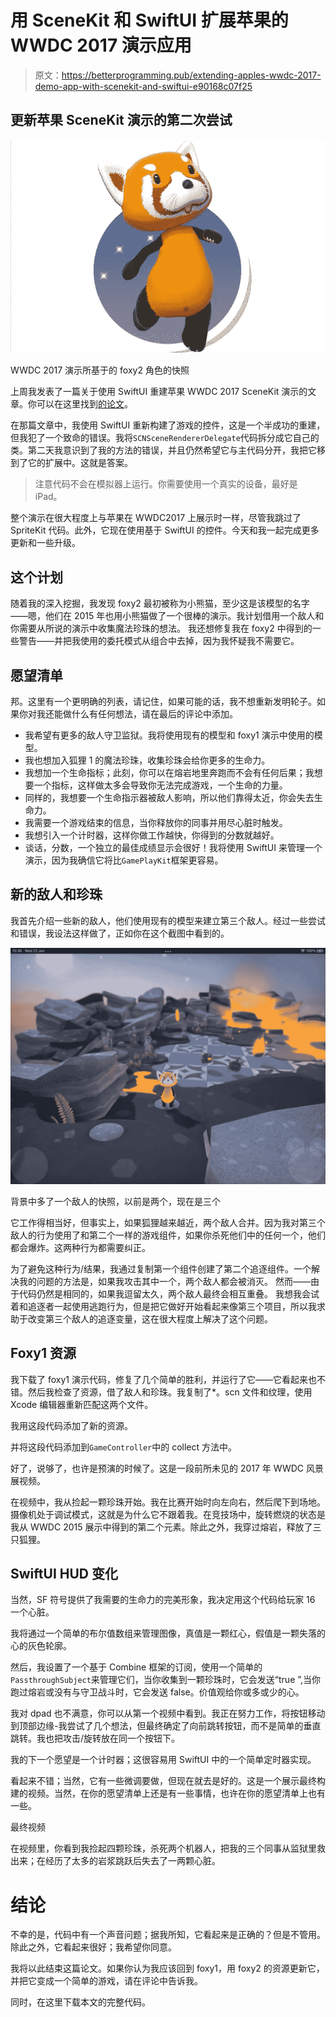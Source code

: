 # 用 SceneKit 和 SwiftUI 扩展苹果的 WWDC 2017 演示应用

> 原文：<https://betterprogramming.pub/extending-apples-wwdc-2017-demo-app-with-scenekit-and-swiftui-e90168c07f25>

## 更新苹果 SceneKit 演示的第二次尝试

![](img/084014b32aaebf972929798a454e03c5.png)

WWDC 2017 演示所基于的 foxy2 角色的快照

上周我发表了一篇关于使用 SwiftUI 重建苹果 WWDC 2017 SceneKit 演示的文章。你可以在这里找到[的论文](/rebuilding-apples-wwdc-2017-demo-app-with-scenekit-and-swiftui-77374c230e28)。

在那篇文章中，我使用 SwiftUI 重新构建了游戏的控件，这是一个半成功的重建，但我犯了一个致命的错误。我将`SCNSceneRendererDelegate`代码拆分成它自己的类。第二天我意识到了我的方法的错误，并且仍然希望它与主代码分开，我把它移到了它的扩展中。这就是答案。

> 注意代码不会在模拟器上运行。你需要使用一个真实的设备，最好是 iPad。

整个演示在很大程度上与苹果在 WWDC2017 上展示时一样，尽管我跳过了 SpriteKit 代码。此外，它现在使用基于 SwiftUI 的控件。今天和我一起完成更多更新和一些升级。

## 这个计划

随着我的深入挖掘，我发现 foxy2 最初被称为小熊猫，至少这是该模型的名字——嗯，他们在 2015 年也用小熊猫做了一个很棒的演示。我计划借用一个敌人和你需要从所说的演示中收集魔法珍珠的想法。
我还想修复我在 foxy2 中得到的一些警告——并把我使用的委托模式从组合中去掉，因为我怀疑我不需要它。

## 愿望清单

邦。这里有一个更明确的列表，请记住，如果可能的话，我不想重新发明轮子。如果你对我还能做什么有任何想法，请在最后的评论中添加。

*   我希望有更多的敌人守卫监狱。我将使用现有的模型和 foxy1 演示中使用的模型。
*   我也想加入狐狸 1 的魔法珍珠，收集珍珠会给你更多的生命力。
*   我想加一个生命指标；此刻，你可以在熔岩地里奔跑而不会有任何后果；我想要一个指标，这样做太多会导致你无法完成游戏，一个生命的力量。
*   同样的，我想要一个生命指示器被敌人影响，所以他们靠得太近，你会失去生命力。
*   我需要一个游戏结束的信息，当你释放你的同事并用尽心脏时触发。
*   我想引入一个计时器，这样你做工作越快，你得到的分数就越好。
*   谈话，分数，一个独立的最佳成绩显示会很好！我将使用 SwiftUI 来管理一个演示，因为我确信它将比`GamePlayKit`框架更容易。

## 新的敌人和珍珠

我首先介绍一些新的敌人，他们使用现有的模型来建立第三个敌人。经过一些尝试和错误，我设法这样做了，正如你在这个截图中看到的。

![](img/4739767d4e1596b0e234db58e59f6b08.png)

背景中多了一个敌人的快照，以前是两个，现在是三个

它工作得相当好，但事实上，如果狐狸越来越近，两个敌人合并。因为我对第三个敌人的行为使用了和第二个一样的游戏组件，如果你杀死他们中的任何一个，他们都会爆炸。这两种行为都需要纠正。

为了避免这种行为/结果，我通过复制第一个组件创建了第二个追逐组件。一个解决我的问题的方法是，如果我攻击其中一个，两个敌人都会被消灭。
然而——由于代码仍然是相同的，如果我逗留太久，两个敌人最终会相互重叠。
我想我会试着和追逐者一起使用逃跑行为，但是把它做好开始看起来像第三个项目，所以我求助于改变第三个敌人的追逐变量，这在很大程度上解决了这个问题。

## Foxy1 资源

我下载了 foxy1 演示代码，修复了几个简单的胜利，并运行了它——它看起来也不错。然后我检查了资源，借了敌人和珍珠。我复制了*。scn 文件和纹理，使用 Xcode 编辑器重新匹配这两个文件。

我用这段代码添加了新的资源。

并将这段代码添加到`GameController`中的 collect 方法中。

好了，说够了，也许是预演的时候了。这是一段前所未见的 2017 年 WWDC 风景展视频。

在视频中，我从捡起一颗珍珠开始。我在比赛开始时向左向右，然后爬下到场地。摄像机处于调试模式，这就是为什么它不跟着我。在竞技场中，旋转燃烧的状态是我从 WWDC 2015 展示中得到的第二个元素。除此之外，我穿过熔岩，释放了三只狐狸。

## SwiftUI HUD 变化

当然，SF 符号提供了我需要的生命力的完美形象，我决定用这个代码给玩家 16 一个心脏。

我将通过一个简单的布尔值数组来管理图像，真值是一颗红心，假值是一颗失落的心的灰色轮廓。

然后，我设置了一个基于 Combine 框架的订阅，使用一个简单的`PassthroughSubject`来管理它们，当你收集到一颗珍珠时，它会发送“true ”,当你跑过熔岩或没有与守卫战斗时，它会发送 false。价值观给你或多或少的心。

我对 dpad 也不满意，你可以从第一个视频中看到。我正在努力工作，将按钮移动到顶部边缘-我尝试了几个想法，但最终确定了向前跳转按钮，而不是简单的垂直跳转。我也把攻击/旋转放在同一个按钮下。

我的下一个愿望是一个计时器；这很容易用 SwiftUI 中的一个简单定时器实现。

看起来不错；当然，它有一些微调要做，但现在就去是好的。这是一个展示最终构建的视频。当然，在你的愿望清单上还是有一些事情，也许在你的愿望清单上也有一些。

最终视频

在视频里，你看到我捡起四颗珍珠，杀死两个机器人，把我的三个同事从监狱里救出来；在经历了太多的岩浆跳跃后失去了一两颗心脏。

# 结论

不幸的是，代码中有一个声音问题；据我所知，它看起来是正确的？但是不管用。除此之外，它看起来很好；我希望你同意。

我将以此结束这篇论文。如果你认为我应该回到 foxy1，用 foxy2 的资源更新它，并把它变成一个简单的游戏，请在评论中告诉我。

同时，在这里下载本文的完整代码。